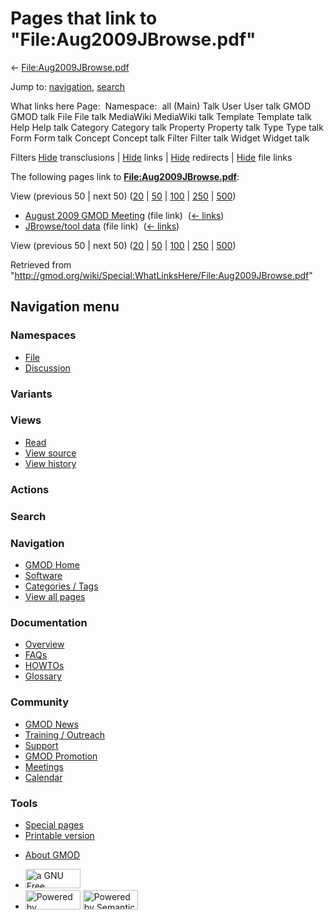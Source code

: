 <div id="mw-page-base" class="noprint">

</div>

<div id="mw-head-base" class="noprint">

</div>

<div id="content" class="mw-body" role="main">

<span id="top"></span>

<div id="mw-js-message" style="display:none;">

</div>



# <span dir="auto">Pages that link to "File:Aug2009JBrowse.pdf"</span>

<div id="bodyContent">

<div id="contentSub">

←
[File:Aug2009JBrowse.pdf](/wiki/File:Aug2009JBrowse.pdf "File:Aug2009JBrowse.pdf")

</div>

<div id="jump-to-nav" class="mw-jump">

Jump to: [navigation](#mw-navigation), [search](#p-search)

</div>

<div id="mw-content-text">

What links here Page:  Namespace:  all (Main) Talk User User talk GMOD
GMOD talk File File talk MediaWiki MediaWiki talk Template Template talk
Help Help talk Category Category talk Property Property talk Type Type
talk Form Form talk Concept Concept talk Filter Filter talk Widget
Widget talk

Filters
[Hide](/mediawiki/index.php?title=Special:WhatLinksHere/File:Aug2009JBrowse.pdf&hidetrans=1 "Special:WhatLinksHere/File:Aug2009JBrowse.pdf")
transclusions \|
[Hide](/mediawiki/index.php?title=Special:WhatLinksHere/File:Aug2009JBrowse.pdf&hidelinks=1 "Special:WhatLinksHere/File:Aug2009JBrowse.pdf")
links \|
[Hide](/mediawiki/index.php?title=Special:WhatLinksHere/File:Aug2009JBrowse.pdf&hideredirs=1 "Special:WhatLinksHere/File:Aug2009JBrowse.pdf")
redirects \|
[Hide](/mediawiki/index.php?title=Special:WhatLinksHere/File:Aug2009JBrowse.pdf&hideimages=1 "Special:WhatLinksHere/File:Aug2009JBrowse.pdf")
file links

The following pages link to
**[File:Aug2009JBrowse.pdf](/wiki/File:Aug2009JBrowse.pdf "File:Aug2009JBrowse.pdf")**:

View (previous 50 \| next 50)
([20](/mediawiki/index.php?title=Special:WhatLinksHere/File:Aug2009JBrowse.pdf&limit=20 "Special:WhatLinksHere/File:Aug2009JBrowse.pdf")
\|
[50](/mediawiki/index.php?title=Special:WhatLinksHere/File:Aug2009JBrowse.pdf&limit=50 "Special:WhatLinksHere/File:Aug2009JBrowse.pdf")
\|
[100](/mediawiki/index.php?title=Special:WhatLinksHere/File:Aug2009JBrowse.pdf&limit=100 "Special:WhatLinksHere/File:Aug2009JBrowse.pdf")
\|
[250](/mediawiki/index.php?title=Special:WhatLinksHere/File:Aug2009JBrowse.pdf&limit=250 "Special:WhatLinksHere/File:Aug2009JBrowse.pdf")
\|
[500](/mediawiki/index.php?title=Special:WhatLinksHere/File:Aug2009JBrowse.pdf&limit=500 "Special:WhatLinksHere/File:Aug2009JBrowse.pdf"))

- [August 2009 GMOD
  Meeting](/wiki/August_2009_GMOD_Meeting "August 2009 GMOD Meeting")
  (file link) ‎ <span class="mw-whatlinkshere-tools">([←
  links](/mediawiki/index.php?title=Special:WhatLinksHere&target=August+2009+GMOD+Meeting "Special:WhatLinksHere"))</span>
- [JBrowse/tool data](/wiki/JBrowse/tool_data "JBrowse/tool data") (file
  link) ‎ <span class="mw-whatlinkshere-tools">([←
  links](/mediawiki/index.php?title=Special:WhatLinksHere&target=JBrowse%2Ftool+data "Special:WhatLinksHere"))</span>

View (previous 50 \| next 50)
([20](/mediawiki/index.php?title=Special:WhatLinksHere/File:Aug2009JBrowse.pdf&limit=20 "Special:WhatLinksHere/File:Aug2009JBrowse.pdf")
\|
[50](/mediawiki/index.php?title=Special:WhatLinksHere/File:Aug2009JBrowse.pdf&limit=50 "Special:WhatLinksHere/File:Aug2009JBrowse.pdf")
\|
[100](/mediawiki/index.php?title=Special:WhatLinksHere/File:Aug2009JBrowse.pdf&limit=100 "Special:WhatLinksHere/File:Aug2009JBrowse.pdf")
\|
[250](/mediawiki/index.php?title=Special:WhatLinksHere/File:Aug2009JBrowse.pdf&limit=250 "Special:WhatLinksHere/File:Aug2009JBrowse.pdf")
\|
[500](/mediawiki/index.php?title=Special:WhatLinksHere/File:Aug2009JBrowse.pdf&limit=500 "Special:WhatLinksHere/File:Aug2009JBrowse.pdf"))

</div>

<div class="printfooter">

Retrieved from
"<http://gmod.org/wiki/Special:WhatLinksHere/File:Aug2009JBrowse.pdf>"

</div>

<div id="catlinks" class="catlinks catlinks-allhidden">

</div>

<div class="visualClear">

</div>

</div>

</div>

<div id="mw-navigation">

## Navigation menu

<div id="mw-head">



<div id="left-navigation">

<div id="p-namespaces" class="vectorTabs" role="navigation"
aria-labelledby="p-namespaces-label">

### Namespaces

- <span id="ca-nstab-image"><a href="/wiki/File:Aug2009JBrowse.pdf" accesskey="c"
  title="View the file page [c]">File</a></span>
- <span id="ca-talk"><a
  href="/mediawiki/index.php?title=File_talk:Aug2009JBrowse.pdf&amp;action=edit&amp;redlink=1"
  accesskey="t"
  title="Discussion about the content page [t]">Discussion</a></span>

</div>

<div id="p-variants" class="vectorMenu emptyPortlet" role="navigation"
aria-labelledby="p-variants-label">

### 

### Variants[](#)

<div class="menu">

</div>

</div>

</div>

<div id="right-navigation">

<div id="p-views" class="vectorTabs" role="navigation"
aria-labelledby="p-views-label">

### Views

- <span id="ca-view">[Read](/wiki/File:Aug2009JBrowse.pdf)</span>
- <span id="ca-viewsource"><a
  href="/mediawiki/index.php?title=File:Aug2009JBrowse.pdf&amp;action=edit"
  accesskey="e" title="This page is protected.
  You can view its source [e]">View source</a></span>
- <span id="ca-history"><a
  href="/mediawiki/index.php?title=File:Aug2009JBrowse.pdf&amp;action=history"
  accesskey="h" title="Past revisions of this page [h]">View history</a></span>

</div>

<div id="p-cactions" class="vectorMenu emptyPortlet" role="navigation"
aria-labelledby="p-cactions-label">

### Actions[](#)

<div class="menu">

</div>

</div>

<div id="p-search" role="search">

### Search

<div id="simpleSearch">

</div>

</div>

</div>

</div>

<div id="mw-panel">

<div id="p-logo" role="banner">

<a href="/wiki/Main_Page"
style="background-image: url(http://gmod.org/images/GMOD-cogs.png);"
title="Visit the main page"></a>

</div>

<div id="p-Navigation" class="portal" role="navigation"
aria-labelledby="p-Navigation-label">

### Navigation

<div class="body">

- <span id="n-GMOD-Home">[GMOD Home](/wiki/Main_Page)</span>
- <span id="n-Software">[Software](/wiki/GMOD_Components)</span>
- <span id="n-Categories-.2F-Tags">[Categories /
  Tags](/wiki/Categories)</span>
- <span id="n-View-all-pages">[View all
  pages](/wiki/Special:AllPages)</span>

</div>

</div>

<div id="p-Documentation" class="portal" role="navigation"
aria-labelledby="p-Documentation-label">

### Documentation

<div class="body">

- <span id="n-Overview">[Overview](/wiki/Overview)</span>
- <span id="n-FAQs">[FAQs](/wiki/Category:FAQ)</span>
- <span id="n-HOWTOs">[HOWTOs](/wiki/Category:HOWTO)</span>
- <span id="n-Glossary">[Glossary](/wiki/Glossary)</span>

</div>

</div>

<div id="p-Community" class="portal" role="navigation"
aria-labelledby="p-Community-label">

### Community

<div class="body">

- <span id="n-GMOD-News">[GMOD News](/wiki/GMOD_News)</span>
- <span id="n-Training-.2F-Outreach">[Training /
  Outreach](/wiki/Training_and_Outreach)</span>
- <span id="n-Support">[Support](/wiki/Support)</span>
- <span id="n-GMOD-Promotion">[GMOD
  Promotion](/wiki/GMOD_Promotion)</span>
- <span id="n-Meetings">[Meetings](/wiki/Meetings)</span>
- <span id="n-Calendar">[Calendar](/wiki/Calendar)</span>

</div>

</div>

<div id="p-tb" class="portal" role="navigation"
aria-labelledby="p-tb-label">

### Tools

<div class="body">

- <span id="t-specialpages"><a href="/wiki/Special:SpecialPages" accesskey="q"
  title="A list of all special pages [q]">Special pages</a></span>
- <span id="t-print"><a
  href="/mediawiki/index.php?title=Special:WhatLinksHere/File:Aug2009JBrowse.pdf&amp;printable=yes"
  rel="alternate" accesskey="p"
  title="Printable version of this page [p]">Printable version</a></span>

</div>

</div>

</div>

</div>

<div id="footer" role="contentinfo">

- <span id="footer-places-about">[About
  GMOD](/wiki/GMOD:About "GMOD:About")</span>

<!-- -->

- <span id="footer-copyrightico">[<img src="http://www.gnu.org/graphics/gfdl-logo-small.png" width="88"
  height="31" alt="a GNU Free Documentation License" />](http://www.gnu.org/licenses/fdl-1.3.html)</span>
- <span id="footer-poweredbyico">[<img src="/mediawiki/skins/common/images/poweredby_mediawiki_88x31.png"
  width="88" height="31" alt="Powered by MediaWiki" />](//www.mediawiki.org/)
  [<img
  src="/mediawiki/extensions/SemanticMediaWiki/includes/../resources/images/smw_button.png"
  width="88" height="31" alt="Powered by Semantic MediaWiki" />](https://www.semantic-mediawiki.org/wiki/Semantic_MediaWiki)</span>

<div style="clear:both">

</div>

</div>
